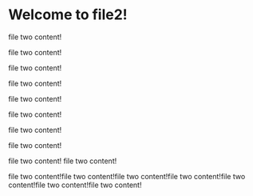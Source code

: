 # Welcome to file2!

file two content!

file two content!

file two content!

file two content!


file two content!


file two content!


file two content!

file two content!

file two content!
file two content!




file two content!file two content!file two content!file two content!file two content!file two content!file two content!
